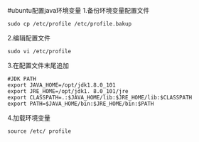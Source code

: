 #ubuntu配置java环境变量
1.备份环境变量配置文件
```
sudo cp /etc/profile /etc/profile.bakup
```
2.编辑配置文件
```
sudo vi /etc/profile 
```
3.在配置文件末尾追加
```
#JDK PATH
export JAVA_HOME=/opt/jdk1.8.0_101
export JRE_HOME=/opt/jdk1. 8.0_101/jre
export CLASSPATH=.:$JAVA_HOME/lib:$JRE_HOME/lib:$CLASSPATH
export PATH=$JAVA_HOME/bin:$JRE_HOME/bin:$PATH
```
4.加载环境变量
```
source /etc/ profile
```